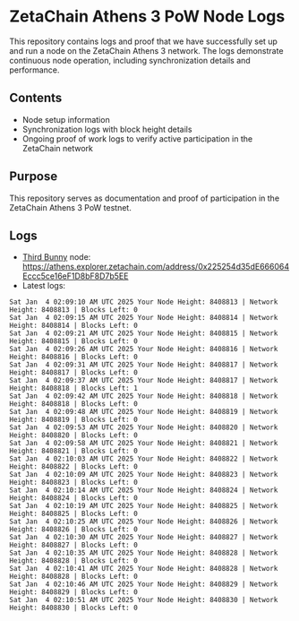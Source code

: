 # ZetaChain Athens 3 PoW Node Logs
This repository contains logs and proof that we have successfully set up and run a node on the ZetaChain Athens 3 network. The logs demonstrate continuous node operation, including synchronization details and performance.

## Contents
- Node setup information
- Synchronization logs with block height details
- Ongoing proof of work logs to verify active participation in the ZetaChain network

## Purpose
This repository serves as documentation and proof of participation in the ZetaChain Athens 3 PoW testnet.

## Logs

- [Third Bunny](https://thirdbunny.xyz/) node: https://athens.explorer.zetachain.com/address/0x225254d35dE666064Eccc5ce16eF1D8bF8D7b5EE
- Latest logs:
```
Sat Jan  4 02:09:10 AM UTC 2025 Your Node Height: 8408813 | Network Height: 8408813 | Blocks Left: 0
Sat Jan  4 02:09:15 AM UTC 2025 Your Node Height: 8408814 | Network Height: 8408814 | Blocks Left: 0
Sat Jan  4 02:09:21 AM UTC 2025 Your Node Height: 8408815 | Network Height: 8408815 | Blocks Left: 0
Sat Jan  4 02:09:26 AM UTC 2025 Your Node Height: 8408816 | Network Height: 8408816 | Blocks Left: 0
Sat Jan  4 02:09:31 AM UTC 2025 Your Node Height: 8408817 | Network Height: 8408817 | Blocks Left: 0
Sat Jan  4 02:09:37 AM UTC 2025 Your Node Height: 8408817 | Network Height: 8408818 | Blocks Left: 1
Sat Jan  4 02:09:42 AM UTC 2025 Your Node Height: 8408818 | Network Height: 8408818 | Blocks Left: 0
Sat Jan  4 02:09:48 AM UTC 2025 Your Node Height: 8408819 | Network Height: 8408819 | Blocks Left: 0
Sat Jan  4 02:09:53 AM UTC 2025 Your Node Height: 8408820 | Network Height: 8408820 | Blocks Left: 0
Sat Jan  4 02:09:58 AM UTC 2025 Your Node Height: 8408821 | Network Height: 8408821 | Blocks Left: 0
Sat Jan  4 02:10:03 AM UTC 2025 Your Node Height: 8408822 | Network Height: 8408822 | Blocks Left: 0
Sat Jan  4 02:10:09 AM UTC 2025 Your Node Height: 8408823 | Network Height: 8408823 | Blocks Left: 0
Sat Jan  4 02:10:14 AM UTC 2025 Your Node Height: 8408824 | Network Height: 8408824 | Blocks Left: 0
Sat Jan  4 02:10:19 AM UTC 2025 Your Node Height: 8408825 | Network Height: 8408825 | Blocks Left: 0
Sat Jan  4 02:10:25 AM UTC 2025 Your Node Height: 8408826 | Network Height: 8408826 | Blocks Left: 0
Sat Jan  4 02:10:30 AM UTC 2025 Your Node Height: 8408827 | Network Height: 8408827 | Blocks Left: 0
Sat Jan  4 02:10:35 AM UTC 2025 Your Node Height: 8408828 | Network Height: 8408828 | Blocks Left: 0
Sat Jan  4 02:10:41 AM UTC 2025 Your Node Height: 8408828 | Network Height: 8408828 | Blocks Left: 0
Sat Jan  4 02:10:46 AM UTC 2025 Your Node Height: 8408829 | Network Height: 8408829 | Blocks Left: 0
Sat Jan  4 02:10:51 AM UTC 2025 Your Node Height: 8408830 | Network Height: 8408830 | Blocks Left: 0
```
